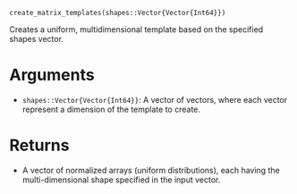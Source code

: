 ```
create_matrix_templates(shapes::Vector{Vector{Int64}})
```

Creates a uniform, multidimensional template based on the specified shapes vector.

# Arguments

  * `shapes::Vector{Vector{Int64}}`: A vector of vectors, where each vector represent a dimension of the template to create.

# Returns

  * A vector of normalized arrays (uniform distributions), each having the multi-dimensional shape specified in the input vector.

